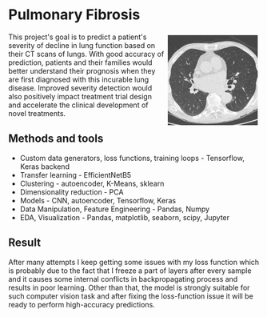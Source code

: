 # Pulmonary Fibrosis

<img align="right" vspace="5" hspace="5" src="./img/ct_scan.jpeg" width="180">
This project's goal is to predict a patient's severity of decline in lung function based on 
their CT scans of lungs. With good accuracy of prediction, patients and their families would
better understand their prognosis when they are first diagnosed with this incurable lung disease.
Improved severity detection would also positively impact treatment trial design and accelerate 
the clinical development of novel treatments.

## Methods and tools
* Custom data generators, loss functions, training loops - Tensorflow, Keras backend
* Transfer learning - EfficientNetB5
* Clustering - autoencoder, K-Means, sklearn
* Dimensionality reduction - PCA
* Models - CNN, autoencoder, Tensorflow, Keras
* Data Manipulation, Feature Engineering - Pandas, Numpy
* EDA, Visualization - Pandas, matplotlib, seaborn, scipy, Jupyter

## Result
After many attempts I keep getting some issues with my loss function which is probably due 
to the fact that I freeze a part of layers after every sample and it causes some internal
conflicts in backpropagating process and results in poor learning. Other than that, the
model is strongly suitable for such computer vision task and after fixing the loss-function
issue it will be ready to perform high-accuracy predictions.
